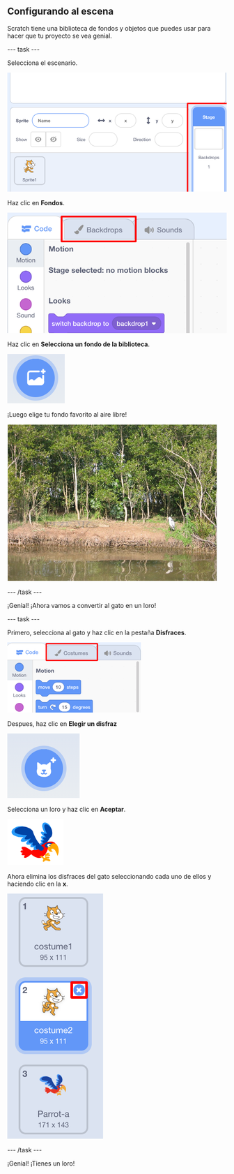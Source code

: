 ## Configurando al escena

Scratch tiene una biblioteca de fondos y objetos que puedes usar para hacer que tu proyecto se vea genial.

--- task ---

Selecciona el escenario.

![Seleccionando el escenario](images/looksSelectStage.png)

Haz clic en **Fondos**.

![La pestaña Fondos](images/looksBackdrops.png)

Haz clic en **Selecciona un fondo de la biblioteca**.

![El icono Elige un fondo](images/looksChooseBg.png)

¡Luego elige tu fondo favorito al aire libre!

![Una escena del lago](images/looksLake.png)

--- /task ---

¡Genial! ¡Ahora vamos a convertir al gato en un loro!

--- task ---

Primero, selecciona al gato y haz clic en la pestaña **Disfraces**.

![](images/cool2.png)

Despues, haz clic en **Elegir un disfraz**

![](images/cool3.png)

Selecciona un loro y haz clic en **Aceptar**.

![El disfraz de loro](images/looksParrot.png)

Ahora elimina los disfraces del gato seleccionando cada uno de ellos y haciendo clic en la **x**.

![](images/coolDeleteCostumes.png)

--- /task ---

¡Genial! ¡Tienes un loro!
